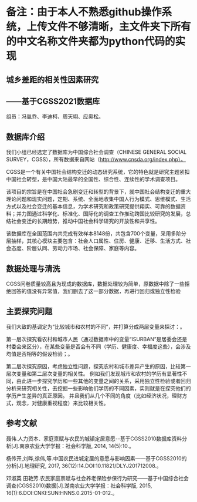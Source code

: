 #   备注：由于本人不熟悉github操作系统，上传文件不够清晰，主文件夹下所有的中文名称文件夹都为python代码的实现



##  城乡差距的相关性因素研究
##       ——基于CGSS2021数据库

组员：冯胤乔、李迪柯、周天翊、应奥松。

## 数据库介绍

我们小组已经选定了数据库为中国综合社会调查（CHINESE GENERAL SOCIAL SURVEY，CGSS），所有数据来自网站（http://www.cnsda.org/index.php）。

CGSS是一个有关中国社会结构变迁的动态研究系统，它的特色就是研究主题紧扣中国社会转型，是中国大陆最早的全国性、综合性、连续性的学术调查项目。

该项目的宗旨是在中国社会急剧变迁和转型的背景下，就中国社会结构变迁的重大理论问题和现实问题，定期、系统、全面地收集中国人行为模式、思维模式、生活方式以及社会变迁的基本信息，为学术研究和政策研究提供翔实、可靠的数据资料；并力图通过科学化、标准化、国际化的调查工作推动跨国比较研究的发展，总结社会变迁的长期趋势，推动中国社会科学研究的开放性和共享性。

该数据库在全国范围内共完成有效样本8148份，共包含700个变量，采用多阶分层抽样，其核心模块主要包含：社会人口属性、住房、健康、迁移、生活方式、社会态度、阶层认同、劳动力市场、社会保障、家庭等内容。

## 数据处理与清洗

CGSS问卷质量较高且为现成的数据库，数据处理较为简单，原数据中除了一些拒绝回答的值没有异常值，我们删去了这一部分数据，再进行回归或独立性检验

## 主要探究问题

我们大致的基调定为“比较城市和农村的不同”，并打算分成两层变量来探讨：。

第一层次探究看农村和城市人民（通过数据库中的变量“ISURBAN”是居委会还是村委会来区分），在某些变量是否会有不同（学历、健康度、幸福度这些），会涉及均值是否相等的假设检验；。

第二层次探究原因，考虑独立性问题，探究农村和城市差异产生的原因，比较第一层次变量和第二层次变量的相关性。
例如我们发现城市和农村的学历有显著性不同，由此进一步探究学历和一些其他的变量之间的关系，采用独立性检验或者回归分析来研究相关性，去挖掘一些影响他们学历的不同因素，实则就是在探究他们的学历产生差异的真正原因。
并且我们从几个不同的角度（比如经济状况，理财方式，观念，对健康重视程度）来比较相关性。

## 参考文献

聂伟.人力资本、家庭禀赋与农民的城镇定居意愿--基于CGSS2010数据库资料分析[J].南京农业大学学报：社会科学版, 2014, 14(5):10.。

杨传开,刘晔,徐伟,等.中国农民进城定居的意愿与影响因素——基于CGSS2010的分析[J].地理研究, 2017, 36(12):14.DOI:10.11821/DLYJ201712008.。

邓淑英 田艳芳.农民家庭禀赋与社会养老保险参保行为研究——基于中国综合社会调查(CGSS2010)数据[J].湖南农业大学学报：社会科学版, 2015, 16(1):6.DOI:CNKI:SUN:HNNS.0.2015-01-012.。

